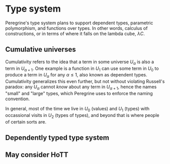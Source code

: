 # Type system

Peregrine's type system plans to support dependent types, parametric polymorphism, and functions over types. In other words, calculus of constructions, or in terms of where it falls on the lambda cube, $\lambda C$.

## Cumulative universes

Cumulativity refers to the idea that a term in some universe $U_\alpha$ is also a term in $U_{\alpha+1}$. One example is a function in $U_1$ can use some term in $U_0$ to produce a term in $U_\alpha$ for any $\alpha \le 1$, also known as dependent types. Cumulativity generalizes this even further, but not without violating Russell's paradox: any $U_\alpha$ cannot _know_ about any term in $U_{\alpha+1}$, hence the names "small" and "large" types, which Peregrine uses to enforce the naming convention.

In general, most of the time we live in $U_0$ (values) and $U_1$ (types) with occassional visits in $U_2$ (types of types), and beyond that is where people of certain sorts are.

## Dependently typed type system



## May consider HoTT
